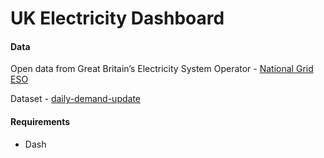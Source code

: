 # UK Electricity Dashboard

#### Data
Open data from Great Britain’s Electricity System Operator - [National Grid ESO](https://data.nationalgrideso.com/)

Dataset - [daily-demand-update](https://data.nationalgrideso.com/demand/daily-demand-update)

#### Requirements
- Dash
